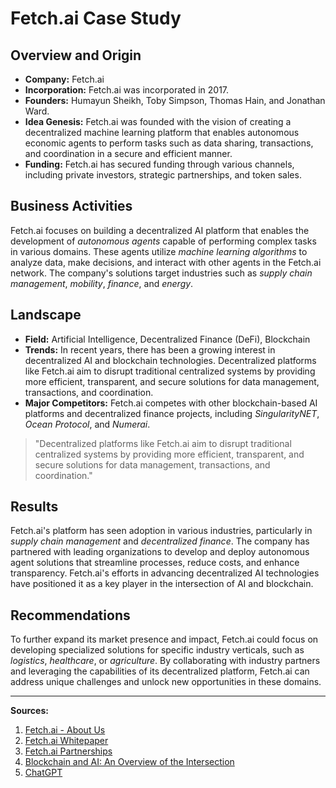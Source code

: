 # Fetch.ai Case Study

## Overview and Origin

* **Company:** Fetch.ai
* **Incorporation:** Fetch.ai was incorporated in 2017.
* **Founders:** Humayun Sheikh, Toby Simpson, Thomas Hain, and Jonathan Ward.
* **Idea Genesis:** Fetch.ai was founded with the vision of creating a decentralized machine learning platform that enables autonomous economic agents to perform tasks such as data sharing, transactions, and coordination in a secure and efficient manner.
* **Funding:** Fetch.ai has secured funding through various channels, including private investors, strategic partnerships, and token sales.

## Business Activities

Fetch.ai focuses on building a decentralized AI platform that enables the development of _autonomous agents_ capable of performing complex tasks in various domains. These agents utilize _machine learning algorithms_ to analyze data, make decisions, and interact with other agents in the Fetch.ai network. The company's solutions target industries such as _supply chain management_, _mobility_, _finance_, and _energy_.

## Landscape

* **Field:** Artificial Intelligence, Decentralized Finance (DeFi), Blockchain
* **Trends:** In recent years, there has been a growing interest in decentralized AI and blockchain technologies. Decentralized platforms like Fetch.ai aim to disrupt traditional centralized systems by providing more efficient, transparent, and secure solutions for data management, transactions, and coordination.
* **Major Competitors:** Fetch.ai competes with other blockchain-based AI platforms and decentralized finance projects, including _SingularityNET_, _Ocean Protocol_, and _Numerai_.

> "Decentralized platforms like Fetch.ai aim to disrupt traditional centralized systems by providing more efficient, transparent, and secure solutions for data management, transactions, and coordination."

## Results

Fetch.ai's platform has seen adoption in various industries, particularly in _supply chain management_ and _decentralized finance_. The company has partnered with leading organizations to develop and deploy autonomous agent solutions that streamline processes, reduce costs, and enhance transparency. Fetch.ai's efforts in advancing decentralized AI technologies have positioned it as a key player in the intersection of AI and blockchain.

## Recommendations

To further expand its market presence and impact, Fetch.ai could focus on developing specialized solutions for specific industry verticals, such as _logistics_, _healthcare_, or _agriculture_. By collaborating with industry partners and leveraging the capabilities of its decentralized platform, Fetch.ai can address unique challenges and unlock new opportunities in these domains.

---

**Sources:**
1. [Fetch.ai - About Us](https://fetch.ai/about-us/)
2. [Fetch.ai Whitepaper](https://fetch.ai/wp-content/uploads/2021/11/Fetch-AI-Technical-Whitepaper.pdf)
3. [Fetch.ai Partnerships](https://fetch.ai/partnerships/)
4. [Blockchain and AI: An Overview of the Intersection](https://www.forbes.com/sites/cognitiveworld/2021/10/26/blockchain-and-ai-an-overview-of-the-intersection/?sh=42a160446831)
5. [ChatGPT](https://chat.openai.com/)